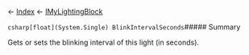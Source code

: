 ← [Index](Api-Index) ← [IMyLightingBlock](Sandbox.ModAPI.Ingame.IMyLightingBlock)

```csharp[float](System.Single) BlinkIntervalSeconds```##### Summary

Gets or sets the blinking interval of this light (in seconds).

